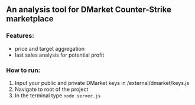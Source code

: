 ## An analysis tool for DMarket Counter-Strike marketplace

### Features:
- price and target aggregation
- last sales analysis for potential profit

### How to run:
1. Input your public and private DMarket keys in /external/dmarket/keys.js
2. Navigate to root of the project
3. In the terminal type `node server.js`
